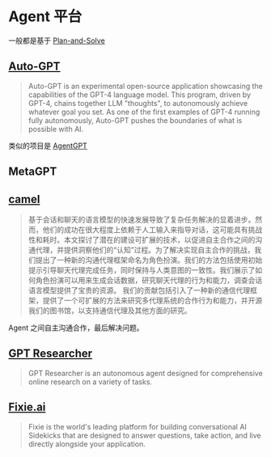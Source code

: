 # Agent 平台
一般都是基于 [Plan-and-Solve](https://arxiv.org/abs/2305.04091)

## [Auto-GPT](https://github.com/Significant-Gravitas/Auto-GPT)
> Auto-GPT is an experimental open-source application showcasing the capabilities of the GPT-4 language model. This program, driven by GPT-4, chains together LLM "thoughts", to autonomously achieve whatever goal you set. As one of the first examples of GPT-4 running fully autonomously, Auto-GPT pushes the boundaries of what is possible with AI.

类似的项目是 [AgentGPT](https://github.com/reworkd/AgentGPT)

## MetaGPT


## [camel](https://github.com/camel-ai/camel)
> 基于会话和聊天的语言模型的快速发展导致了复杂任务解决的显着进步。然而，他们的成功在很大程度上依赖于人工输入来指导对话，这可能具有挑战性和耗时。本文探讨了潜在的建设可扩展的技术，以促进自主合作之间的沟通代理，并提供洞察他们的“认知”过程。为了解决实现自主合作的挑战，我们提出了一种新的沟通代理框架命名为角色扮演。我们的方法包括使用初始提示引导聊天代理完成任务，同时保持与人类意图的一致性。我们展示了如何角色扮演可以用来生成会话数据，研究聊天代理的行为和能力，调查会话语言模型提供了宝贵的资源。 我们的贡献包括引入了一种新的通信代理框架，提供了一个可扩展的方法来研究多代理系统的合作行为和能力，并开源我们的图书馆，以支持通信代理及其他方面的研究。

Agent 之间自主沟通合作，最后解决问题。

## [GPT Researcher](https://github.com/assafelovic/gpt-researcher)
> GPT Researcher is an autonomous agent designed for comprehensive online research on a variety of tasks.


## [Fixie.ai](https://www.fixie.ai/)
> Fixie is the world's leading platform for building conversational AI Sidekicks that are designed to answer questions, take action, and live directly alongside your application.